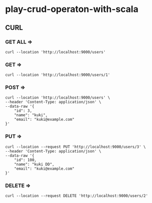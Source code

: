 # play-crud-operaton-with-scala

## CURL

### GET ALL => 
```
curl --location 'http://localhost:9000/users'
```
### GET => 
```
curl --location 'http://localhost:9000/users/1'
```
### POST => 
```
curl --location 'http://localhost:9000/users' \
--header 'Content-Type: application/json' \
--data-raw '{
    "id": 3,
    "name": "kuki",
    "email": "kuki@example.com"
}'
```
### PUT => 
```
curl --location --request PUT 'http://localhost:9000/users/3' \
--header 'Content-Type: application/json' \
--data-raw '{
    "id": 100,
    "name": "kuki DD",
    "email": "kuki@example.com"
}'
```
### DELETE =>  

```
curl --location --request DELETE 'http://localhost:9000/users/2'
```
